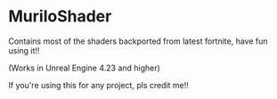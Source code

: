 # MuriloShader
Contains most of the shaders backported from latest fortnite, have fun using it!!

(Works in Unreal Engine 4.23 and higher)

If you're using this for any project, pls credit me!!
